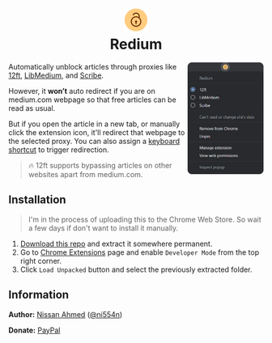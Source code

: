 <h1 align="center"><img src="assets/icon48.png"/><br/>Redium</h1>

<img src="docs/menu.png" align="right" width="150px"/>

Automatically unblock articles through proxies like [12ft](https://12ft.io), [LibMedium](https://libmedium.batsense.net), and [Scribe](https://scribe.rip).

However, it **won’t** auto redirect if you are on medium.com webpage so that free articles can be read as usual.

But if you open the article in a new tab, or manually click the extension icon, it'll redirect that webpage to the selected proxy. You can also assign a [keyboard shortcut](chrome://extensions/shortcuts) to trigger redirection.

> 🔥 12ft supports bypassing articles on other websites apart from medium.com.

## Installation

> I'm in the process of uploading this to the Chrome Web Store. So wait a few days if don't want to install it manually.

1. [Download this repo](https://github.com/ni554n/redium/archive/master.zip) and extract it somewhere permanent.
2. Go to [Chrome Extensions](chrome://extensions/) page and enable `Developer Mode` from the top right corner.
3. Click `Load Unpacked` button and select the previously extracted folder.

## Information

**Author:** [Nissan Ahmed](https://ni554n.github.io) ([@ni554n](https://twitter.com/ni554n))

**Donate:** [PayPal](https://paypal.me/ni554n)
